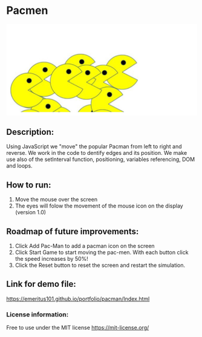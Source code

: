 # Pacmen

![name-of-you-image](https://github.com/emeritus101/pacman/blob/main/packman.JPG)

## Description: 
Using JavaScript we "move" the popular Pacman from left to right and reverse. We work in the code to dentify edges and its position. 
We make use also of the setInterval function, positioning, variables referencing, DOM and loops.

## How to run:
1. Move the mouse over the screen
2. The eyes will folow the movement of the mouse icon on the display (version 1.0)

## Roadmap of future improvements:
1. Click Add Pac-Man to add a pacman icon on the screen
2. Click Start Game to start moving the pac-men. With each button click the speed increases by 50%!
3. Click the Reset button to reset the screen and restart the simulation.

## Link for demo file: 
https://emeritus101.github.io/portfolio/pacman/Index.html

### License information: 
Free to use under the MIT license https://mit-license.org/
